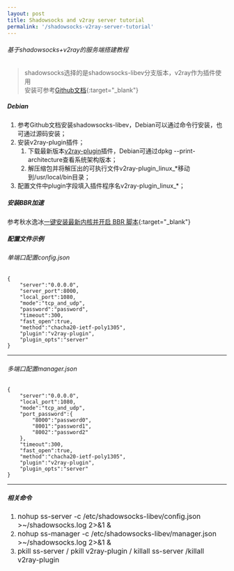 ```yaml
---
layout: post
title: Shadowsocks and v2ray server tutorial
permalink: '/shadowsocks-v2ray-server-tutorial'
---
```


###### 基于shadowsocks+v2ray的服务端搭建教程

> shadowsocks选择的是shadowsocks-libev分支版本，v2ray作为插件使用  
> 安装可参考[Github文档](https://github.com/shadowsocks/shadowsocks-libev/blob/master/README.md){:target="_blank"}

##### Debian

<ol>
    <li>参考Github文档安装shadowsocks-libev，Debian可以通过命令行安装，也可通过源码安装；</li>
    <li>安装v2ray-plugin插件；
        <ol>
            <li>下载最新版本<a href="https://github.com/shadowsocks/v2ray-plugin/releases" target="_blank">v2ray-plugin</a>插件，Debian可通过dpkg --print-architecture查看系统架构版本；</li>
            <li>解压缩包并将解压出的可执行文件v2ray-plugin_linux_*移动到/usr/local/bin目录；</li>
        </ol>
    </li>
    <li>配置文件中plugin字段填入插件程序名v2ray-plugin_linux_*；</li>
</ol>

##### 安装BBR加速
参考秋水逸冰[一键安装最新内核并开启 BBR 脚本](https://teddysun.com/489.html){:target="_blank"}

##### 配置文件示例

###### 单端口配置config.json
```
{
    "server":"0.0.0.0",
    "server_port":8000,
    "local_port":1080,
    "mode":"tcp_and_udp",
    "password":"password",
    "timeout":300,
    "fast_open":true,
    "method":"chacha20-ietf-poly1305",
    "plugin":"v2ray-plugin",
    "plugin_opts":"server"
}
```

---

###### 多端口配置manager.json
```
{
    "server":"0.0.0.0",
    "local_port":1080,
    "mode":"tcp_and_udp",
    "port_password":{
        "8000":"password0",
        "8001":"password1",
        "8002":"password2"
    },
    "timeout":300,
    "fast_open":true,
    "method":"chacha20-ietf-poly1305",
    "plugin":"v2ray-plugin",
    "plugin_opts":"server"
}
```

---

##### 相关命令

<ol>
    <li><font size=3>nohup ss-server -c /etc/shadowsocks-libev/config.json >~/shadowsocks.log 2>&1 &</font></li>
    <li><font size=3>nohup ss-manager -c /etc/shadowsocks-libev/manager.json >~/shadowsocks.log 2>&1 &</font></li>
    <li><font size=3>pkill ss-server / pkill v2ray-plugin / killall ss-server /killall v2ray-plugin</font></li>
</ol>
